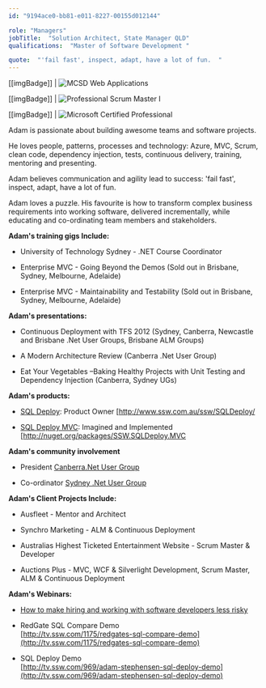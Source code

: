 ```yaml
---
id: "9194ace0-bb81-e011-8227-00155d012144"

role: "Managers"
jobTitle:  "Solution Architect, State Manager QLD"
qualifications:  "Master of Software Development "

quote:  "'fail fast', inspect, adapt, have a lot of fun.  "
---
```

 

[[imgBadge]]
| ![MCSD Web Applications](./Images/Bio/MCSD_2013(rgb)_1477.jpg) 

[[imgBadge]]
| ![Professional Scrum Master I](./Images/Bio/PSMI.png) 

[[imgBadge]]
| ![Microsoft Certified Professional](./Images/Bio/MCP.png) 


Adam is passionate about building awesome teams and software projects.

He loves people, patterns, processes and technology: Azure, MVC, Scrum, clean code, dependency injection, tests, continuous delivery, training, mentoring and presenting.

Adam believes communication and agility lead to success: 'fail fast', inspect, adapt, have a lot of fun. 

Adam loves a puzzle. His favourite is how to transform complex business requirements into working software, delivered incrementally, while educating and co-ordinating team members and stakeholders.

**Adam's training gigs Include:**

- University of Technology Sydney - .NET Course Coordinator 

- Enterprise MVC - Going Beyond the Demos (Sold out in Brisbane, Sydney, Melbourne, Adelaide)

- Enterprise MVC - Maintainability and Testability (Sold out in Brisbane, Sydney, Melbourne, Adelaide)

**Adam's presentations:**

- Continuous Deployment with TFS 2012 (Sydney, Canberra, Newcastle and Brisbane .Net User Groups, Brisbane ALM Groups)

- A Modern Architecture Review (Canberra .Net User Group)

- Eat Your Vegetables –Baking Healthy Projects with Unit Testing and Dependency Injection (Canberra, Sydney UGs)

**Adam's products:**

- [SQL Deploy](https://www.ssw.com.au/ssw/SQLDeploy): Product Owner [http://www.ssw.com.au/ssw/SQLDeploy/

- [SQL Deploy MVC](https://www.nuget.org/packages/SSW.SQLDeploy.MVC): Imagined and Implemented [http://nuget.org/packages/SSW.SQLDeploy.MVC

**Adam's community involvement**

- President [Canberra.Net User Group](https://www.meetup.com/Canberra-NET-User-Group)

- Co-ordinator [Sydney .Net User Group](https://www.meetup.com/Sydney-NET-User-Group)

 **Adam's Client Projects Include:**

- Ausfleet - Mentor and Architect

- Synchro Marketing - ALM & Continuous Deployment

- Australias Highest Ticketed Entertainment Website - Scrum Master & Developer

- Auctions Plus - MVC, WCF & Silverlight Development, Scrum Master, ALM & Continuous Deployment

 **Adam's Webinars:**

- [How to make hiring and working with software developers less risky](https://tv.ssw.com/webinar-hiring-working-with-software-developers-less-risky/) 

- RedGate SQL Compare Demo  
 [http://tv.ssw.com/1175/redgates-sql-compare-demo](http://tv.ssw.com/1175/redgates-sql-compare-demo)

- SQL Deploy Demo  
 [http://tv.ssw.com/969/adam-stephensen-sql-deploy-demo](http://tv.ssw.com/969/adam-stephensen-sql-deploy-demo)  
